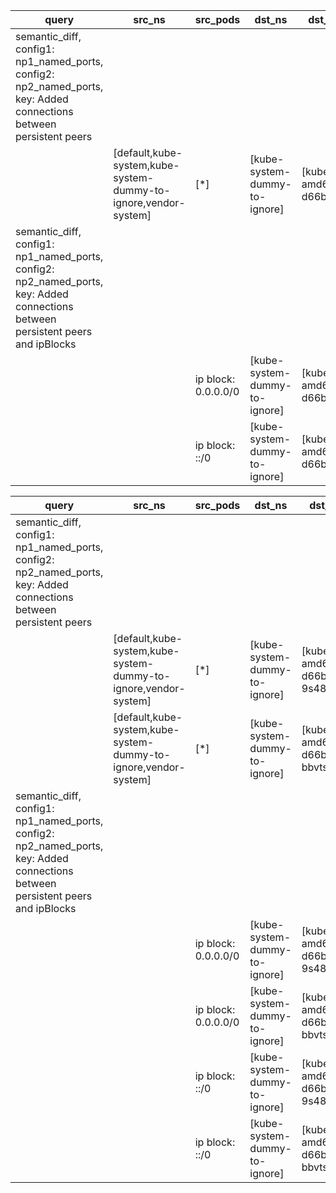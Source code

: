 |query|src_ns|src_pods|dst_ns|dst_pods|connection|
|---|---|---|---|---|---|
|semantic_diff, config1: np1_named_ports, config2: np2_named_ports, key: Added connections between persistent peers||||||
||[default,kube-system,kube-system-dummy-to-ignore,vendor-system]|[*]|[kube-system-dummy-to-ignore]|[kube-dns-amd64-d66bf76db]|TCP 10054|
|semantic_diff, config1: np1_named_ports, config2: np2_named_ports, key: Added connections between persistent peers and ipBlocks||||||
|||ip block: 0.0.0.0/0|[kube-system-dummy-to-ignore]|[kube-dns-amd64-d66bf76db]|TCP 10054|
|||ip block: ::/0|[kube-system-dummy-to-ignore]|[kube-dns-amd64-d66bf76db]|TCP 10054|

|query|src_ns|src_pods|dst_ns|dst_pods|connection|
|---|---|---|---|---|---|
|semantic_diff, config1: np1_named_ports, config2: np2_named_ports, key: Added connections between persistent peers||||||
||[default,kube-system,kube-system-dummy-to-ignore,vendor-system]|[*]|[kube-system-dummy-to-ignore]|[kube-dns-amd64-d66bf76db-9s486]|TCP 10054|
||[default,kube-system,kube-system-dummy-to-ignore,vendor-system]|[*]|[kube-system-dummy-to-ignore]|[kube-dns-amd64-d66bf76db-bbvts]|TCP 10054|
|semantic_diff, config1: np1_named_ports, config2: np2_named_ports, key: Added connections between persistent peers and ipBlocks||||||
|||ip block: 0.0.0.0/0|[kube-system-dummy-to-ignore]|[kube-dns-amd64-d66bf76db-9s486]|TCP 10054|
|||ip block: 0.0.0.0/0|[kube-system-dummy-to-ignore]|[kube-dns-amd64-d66bf76db-bbvts]|TCP 10054|
|||ip block: ::/0|[kube-system-dummy-to-ignore]|[kube-dns-amd64-d66bf76db-9s486]|TCP 10054|
|||ip block: ::/0|[kube-system-dummy-to-ignore]|[kube-dns-amd64-d66bf76db-bbvts]|TCP 10054|


